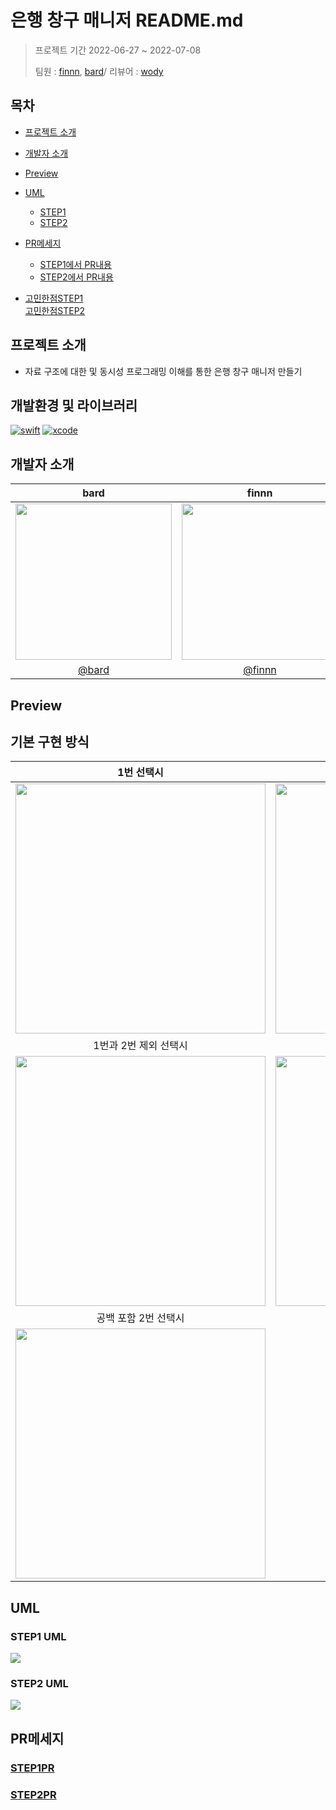 # 은행 창구 매니저 README.md
>프로젝트 기간 2022-06-27 ~ 2022-07-08
>
>팀원 : [finnn](https://github.com/finnn1), [bard](https://github.com/bar-d)/ 리뷰어 : [wody](https://github.com/Wody95)
## 목차

- [프로젝트 소개](#프로젝트-소개)  
- [개발자 소개](#개발자-소개)  
- [Preview](#Preview)  
- [UML](#UML)  
    - [STEP1](#STEP1-UML)
    - [STEP2](#STEP2-UML)
- [PR메세지](#PR메세지)  
    - [STEP1에서 PR내용](#STEP1PR)
    - [STEP2에서 PR내용](#STEP2PR)

- [고민한점STEP1](https://github.com/finnn1/ios-bank-manager/blob/step1/docs/은행%20창구%20매니저%20STEP1.md)  
[고민한점STEP2]()
## 프로젝트 소개
- 자료 구조에 대한 및 동시성 프로그래밍 이해를 통한 은행 창구 매니저 만들기

## 개발환경 및 라이브러리
[![swift](https://img.shields.io/badge/swift-5.6-orange)]() [![xcode](https://img.shields.io/badge/Xcode-13.3-blue)]()  

## 개발자 소개
|bard|finnn|
|:---:|:---:|
|<img src="https://i.imgur.com/k9hX1UH.png" width="250" height="250">|<img src="https://i.imgur.com/5EQ0KJy.png" width="250" height="250">|
|[@bard](https://github.com/bar-d)|[@finnn](https://github.com/finnn1)|

## Preview

## 기본 구현 방식

|1번 선택시|2번 선택시|  
|:---:|:---:|  
|<img src="https://i.imgur.com/TSJe3Hx.gif" width="400"/>|<img src="https://i.imgur.com/65bLnvu.gif" width="400"/>|  
|1번과 2번 제외 선택시|공백 포함 1번 선택시|  
|<img src="https://i.imgur.com/kEMIcrx.gif" width="400"/>|<img src="https://i.imgur.com/2XTymbY.gif" width="400"/>|  
|공백 포함 2번 선택시||   
|<img src="https://i.imgur.com/587OSQh.gif" width="400"/>||  


## UML
### STEP1 UML
![](https://i.imgur.com/EImy7FS.png)  

### STEP2 UML
![](https://i.imgur.com/p0mq05k.png)  





## PR메세지
### [STEP1PR](https://github.com/yagom-academy/ios-bank-manager/pull/186)
### [STEP2PR]()



